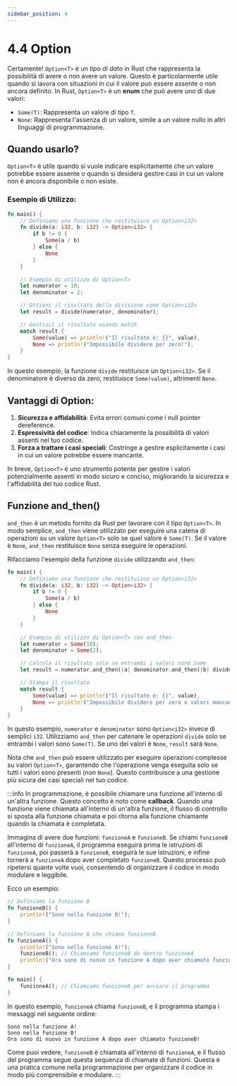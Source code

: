 ```yaml
---
sidebar_position: 4
---
```

# 4.4 Option
Certamente! `Option<T>` è un *tipo di dato* in Rust che rappresenta la possibilità di avere o non avere un valore. Questo è particolarmente utile quando si lavora con situazioni in cui il valore può essere assente o non ancora definito. In Rust, `Option<T>` è un **enum** che può avere uno di due valori:

- `Some(T)`: Rappresenta un valore di tipo `T`.
- `None`: Rappresenta l'assenza di un valore, simile a un valore nullo in altri linguaggi di programmazione.

## Quando usarlo?
`Option<T>` è utile quando si vuole indicare esplicitamente che un valore potrebbe essere assente o quando si desidera gestire casi in cui un valore non è ancora disponibile o non esiste.

### Esempio di Utilizzo:

```rust
fn main() {
    // Definiamo una funzione che restituisce un Option<i32>
    fn divide(a: i32, b: i32) -> Option<i32> {
        if b != 0 {
            Some(a / b)
        } else {
            None
        }
    }

    // Esempio di utilizzo di Option<T>
    let numerator = 10;
    let denominator = 2;

    // Ottieni il risultato della divisione come Option<i32>
    let result = divide(numerator, denominator);

    // Gestisci il risultato usando match
    match result {
        Some(value) => println!("Il risultato è: {}", value),
        None => println!("Impossibile dividere per zero!"),
    }
}
```

In questo esempio, la funzione `divide` restituisce un `Option<i32>`. Se il denominatore è diverso da zero, restituisce `Some(value)`, altrimenti `None`.

## Vantaggi di Option:
1. **Sicurezza e affidabilità**: Evita errori comuni come i null pointer dereference.
2. **Espressività del codice**: Indica chiaramente la possibilità di valori assenti nel tuo codice.
3. **Forza a trattare i casi speciali**: Costringe a gestire esplicitamente i casi in cui un valore potrebbe essere mancante.

In breve, `Option<T>` è uno strumento potente per gestire i valori potenzialmente assenti in modo sicuro e conciso, migliorando la sicurezza e l'affidabilità del tuo codice Rust.

## Funzione and_then()
`and_then` è un metodo fornito da Rust per lavorare con il tipo `Option<T>`. In modo semplice, `and_then` viene utilizzato per eseguire una catena di operazioni su un valore `Option<T>` solo se quel valore è `Some(T)`. Se il valore è `None`, `and_then` restituisce `None` senza eseguire le operazioni.

Rifacciamo l'esempio della funzione `divide` utilizzando `and_then`:

```rust
fn main() {
    // Definiamo una funzione che restituisce un Option<i32>
    fn divide(a: i32, b: i32) -> Option<i32> {
        if b != 0 {
            Some(a / b)
        } else {
            None
        }
    }

    // Esempio di utilizzo di Option<T> con and_then
    let numerator = Some(10);
    let denominator = Some(2);

    // Calcola il risultato solo se entrambi i valori sono Some
    let result = numerator.and_then(|a| denominator.and_then(|b| divide(a, b)));

    // Stampa il risultato
    match result {
        Some(value) => println!("Il risultato è: {}", value),
        None => println!("Impossibile dividere per zero o valori mancanti!"),
    }
}
```

In questo esempio, `numerator` e `denominator` sono `Option<i32>` invece di semplici `i32`. Utilizziamo `and_then` per catenare le operazioni `divide` solo se entrambi i valori sono `Some(T)`. Se uno dei valori è `None`, `result` sarà `None`.

Nota che `and_then` può essere utilizzato per eseguire operazioni complesse su valori `Option<T>`, garantendo che l'operazione venga eseguita solo se tutti i valori sono presenti (non `None`). Questo contribuisce a una gestione più sicura dei casi speciali nel tuo codice.

:::info
In programmazione, è possibile chiamare una funzione all'interno di un'altra funzione. Questo concetto è noto come **callback**. Quando una funzione viene chiamata all'interno di un'altra funzione, il flusso di controllo si sposta alla funzione chiamata e poi ritorna alla funzione chiamante quando la chiamata è completata.

Immagina di avere due funzioni: `funzioneA` e `funzioneB`. Se chiami `funzioneB` all'interno di `funzioneA`, il programma eseguirà prima le istruzioni di `funzioneA`, poi passerà a `funzioneB`, eseguirà le sue istruzioni, e infine tornerà a `funzioneA` dopo aver completato `funzioneB`. Questo processo può ripetersi quante volte vuoi, consentendo di organizzare il codice in modo modulare e leggibile.

Ecco un esempio:

```rust
// Definiamo la funzione B
fn funzioneB() {
    println!("Sono nella funzione B!");
}

// Definiamo la funzione A che chiama funzioneB
fn funzioneA() {
    println!("Sono nella funzione A!");
    funzioneB(); // Chiamiamo funzioneB da dentro funzioneA
    println!("Ora sono di nuovo in funzione A dopo aver chiamato funzioneB!");
}

fn main() {
    funzioneA(); // Chiamiamo funzioneA per avviare il programma
}
```

In questo esempio, `funzioneA` chiama `funzioneB`, e il programma stampa i messaggi nel seguente ordine:

```
Sono nella funzione A!
Sono nella funzione B!
Ora sono di nuovo in funzione A dopo aver chiamato funzioneB!
```

Come puoi vedere, `funzioneB` è chiamata all'interno di `funzioneA`, e il flusso del programma segue questa sequenza di chiamate di funzioni. Questa è una pratica comune nella programmazione per organizzare il codice in modo più comprensibile e modulare.
:::